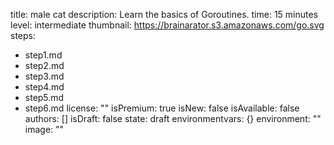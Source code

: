 title: male cat
description: Learn the basics of Goroutines.
time: 15 minutes
level: intermediate
thumbnail: https://brainarator.s3.amazonaws.com/go.svg
steps:
- step1.md
- step2.md
- step3.md
- step4.md
- step5.md
- step6.md
license: ""
isPremium: true
isNew: false
isAvailable: false
authors: []
isDraft: false
state: draft
environmentvars: {}
environment: ""
image: ""
